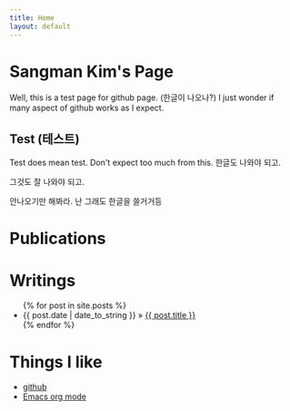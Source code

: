 ```yaml
---
title: Home
layout: default 
---
```


Sangman Kim's Page 
=====================

Well, this is a test page for github page. (한글이 나오나?) I just wonder if many aspect of github works as I expect.

Test (테스트)
-------------------------

Test does mean test. Don't expect too much from this. 한글도 나와야 되고.

그것도 잘 나와야 되고.

안나오기만 해봐라. 난 그래도 한글을 쓸거거등

<div id="home">
  <h1>Publications</h1>
  <ul class="pub">
  </ul>

  <h1>Writings</h1>
  <ul class="posts">
    {% for post in site.posts %}
      <li><span>{{ post.date | date_to_string }}</span> &raquo; <a href="{{ post.url }}">{{ post.title }}</a></li>
    {% endfor %}
  </ul>
  
  <h1>Things I like</h1>
  <ul>
  <li> <a href="http://www.github.com">github</a> </li>
  <li> <a href="http://orgmode.org/">Emacs org mode</a> </li>
  </ul>
</div>

